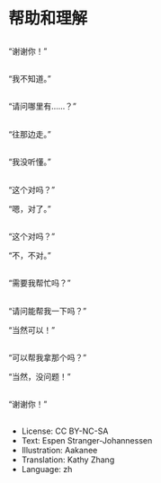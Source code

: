 # 帮助和理解

##
“谢谢你！”

##
“我不知道。”

##
“请问哪里有……？”

##
“往那边走。”

##
“我没听懂。”

##
“这个对吗？”

“嗯，对了。”

##
“这个对吗？”

“不，不对。”

##
“需要我帮忙吗？”

##
“请问能帮我一下吗？”

“当然可以！”

##
“可以帮我拿那个吗？”

“当然，没问题！”

##
“谢谢你！”

##
* License: CC BY-NC-SA
* Text: Espen Stranger-Johannessen
* Illustration: Aakanee
* Translation: Kathy Zhang
* Language: zh
